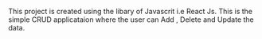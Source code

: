 This project is created using the libary of Javascrit i.e React Js. 
This is the simple CRUD applicataion where the user can Add , Delete and Update the data.
